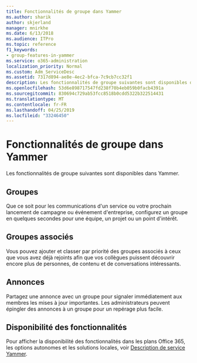 ```yaml
---
title: Fonctionnalités de groupe dans Yammer
ms.author: sharik
author: skjerland
manager: mnirkhe
ms.date: 6/13/2018
ms.audience: ITPro
ms.topic: reference
f1_keywords:
- group-features-in-yammer
ms.service: o365-administration
localization_priority: Normal
ms.custom: Adm_ServiceDesc
ms.assetid: 7317d894-ae8e-4ec2-bfca-7c9cb7cc32f1
description: Les fonctionnalités de groupe suivantes sont disponibles dans Yammer.
ms.openlocfilehash: 53d6e898717547fd238f70b4eb059b0facb4391a
ms.sourcegitcommit: 830694c729ab53fcc8518b0cdd5322b322514431
ms.translationtype: MT
ms.contentlocale: fr-FR
ms.lasthandoff: 04/25/2019
ms.locfileid: "33246450"
---
```

# <a name="group-features-in-yammer"></a>Fonctionnalités de groupe dans Yammer

Les fonctionnalités de groupe suivantes sont disponibles dans Yammer.
  
## <a name="groups"></a>Groupes
<a name="bkmk_Groups"> </a>

Que ce soit pour les communications d'un service ou votre prochain lancement de campagne ou événement d'entreprise, configurez un groupe en quelques secondes pour une équipe, un projet ou un point d'intérêt.
  
## <a name="related-groups"></a>Groupes associés
<a name="bkmk_RelatedGroups"> </a>

Vous pouvez ajouter et classer par priorité des groupes associés à ceux que vous avez déjà rejoints afin que vos collègues puissent découvrir encore plus de personnes, de contenu et de conversations intéressants.
  
## <a name="announcements"></a>Annonces
<a name="bkmk_Announcements"> </a>

Partagez une annonce avec un groupe pour signaler immédiatement aux membres les mises à jour importantes. Les administrateurs peuvent épingler des annonces à un groupe pour un repérage plus facile.
  
## <a name="feature-availability"></a>Disponibilité des fonctionnalités
<a name="bkmk_Announcements"> </a>

Pour afficher la disponibilité des fonctionnalités dans les plans Office 365, les options autonomes et les solutions locales, voir [Description de service Yammer](yammer-service-description.md).
  


